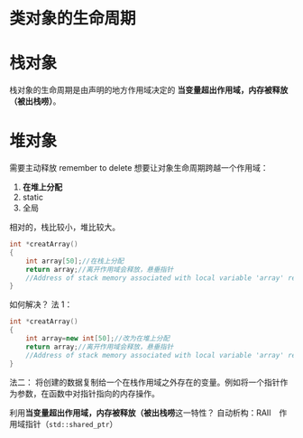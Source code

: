 # 类对象的生命周期

# 栈对象
栈对象的生命周期是由声明的地方作用域决定的
**当变量超出作用域，内存被释放（被出栈唠）**。

# 堆对象
需要主动释放
remember to delete
想要让对象生命周期跨越一个作用域：
1. **在堆上分配**
2. static
3. 全局


相对的，栈比较小，堆比较大。

```CPP
int *creatArray()  
{  
    int array[50];//在栈上分配  
    return array;//离开作用域会释放，悬垂指针
    //Address of stack memory associated with local variable 'array' returned  
}
```

如何解决？
法 1：
```CPP
int *creatArray()  
{  
    int array=new int[50];//改为在堆上分配  
    return array;//离开作用域会释放，悬垂指针
    //Address of stack memory associated with local variable 'array' returned  
}
```
法二：
将创建的数据复制给一个在栈作用域之外存在的变量。例如将一个指针作为参数，在函数中对指针指向的内存操作。

利用**当变量超出作用域，内存被释放（被出栈唠**这一特性？
自动析构：RAII　作用域指针（`std::shared_ptr`）